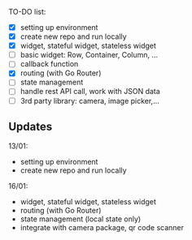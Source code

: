 TO-DO list:
- [x] setting up environment
- [x] create new repo and run locally
- [x] widget, stateful widget, stateless widget
- [ ] basic widget: Row, Container, Column, ...
- [ ] callback function
- [x] routing (with Go Router)
- [ ] state management
- [ ] handle rest API call, work with JSON data
- [ ] 3rd party library: camera, image picker,...

## Updates
13/01:
- setting up environment
- create new repo and run locally

16/01:
- widget, stateful widget, stateless widget
- routing (with Go Router)
- state management (local state only)
- integrate with camera package, qr code scanner
